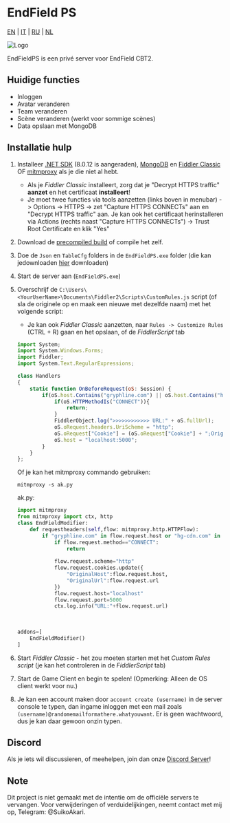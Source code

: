 # EndField PS
[EN](README.md) | [IT](docs/README_it-IT.md) | [RU](docs/README_ru-RU.md) | [NL](docs/README_nl-NL.md)

![Logo](https://socialify.git.ci/SuikoAkari/EndFieldPS/image?custom_description=Private+server+for+EndField&amp;description=1&amp;font=Jost&amp;forks=1&amp;issues=1&amp;language=1&amp;logo=https%3A%2F%2Farknights.wiki.gg%2Fimages%2F3%2F31%2FArknights_Endfield_logo.png&amp;name=1&amp;pattern=Circuit+Board&amp;pulls=1&amp;stargazers=1&amp;theme=Dark)

EndFieldPS is een privé server voor EndField CBT2.

## Huidige functies

* Inloggen
* Avatar veranderen
* Team veranderen
* Scène veranderen (werkt voor sommige scènes)
* Data opslaan met MongoDB

## Installatie hulp

1. Installeer [.NET SDK](https://dotnet.microsoft.com/en-us/download) (8.0.12 is aangeraden), [MongoDB](https://www.mongodb.com/try/download/community) en [Fiddler Classic](https://www.telerik.com/fiddler/fiddler-classic) OF [mitmproxy](https://mitmproxy.org/) als je die niet al hebt.
   * Als je *Fiddler Classic* installeert, zorg dat je "Decrypt HTTPS traffic" **aanzet** en het certificaat **installeert**!
   * Je moet twee functies via tools aanzetten (links boven in menubar) -> Options -> HTTPS -> zet "Capture HTTPS CONNECTs" aan en "Decrypt HTTPS traffic" aan. Je kan ook het certificaat herinstalleren via Actions (rechts naast "Capture HTTPS CONNECTs") -> Trust Root Certificate en klik "Yes"
2. Download de [precompiled build](https://github.com/SuikoAkari/EndFieldPS/releases/latest) of compile het zelf.
3. Doe de `Json` en `TableCfg` folders in de `EndFieldPS.exe` folder (die kan jedownloaden [hier](https://github.com/PotRooms/EndFieldData/tree/main) downloaden)
4. Start de server aan (`EndFieldPS.exe`)
5. Overschrijf de `C:\Users\<YourUserName>\Documents\Fiddler2\Scripts\CustomRules.js` script (of sla de originele op en maak een nieuwe met dezelfde naam) met het volgende script:
    * Je kan ook *Fiddler Classic* aanzetten, naar `Rules -> Customize Rules` (CTRL + R) gaan en het opslaan, of de *FiddlerScript* tab

    ```javascript
    import System;
    import System.Windows.Forms;
    import Fiddler;
    import System.Text.RegularExpressions;

    class Handlers
    {
        static function OnBeforeRequest(oS: Session) {
            if(oS.host.Contains("gryphline.com") || oS.host.Contains("hg-cdn.com")) {
                if(oS.HTTPMethodIs("CONNECT")){
                    return;
                }
                FiddlerObject.log(">>>>>>>>>>>> URL:" + oS.fullUrl);
                oS.oRequest.headers.UriScheme = "http";
                oS.oRequest["Cookie"] = (oS.oRequest["Cookie"] + ";OriginalHost=" + oS.host + ";OriginalUrl=" + oS.fullUrl);
                oS.host = "localhost:5000";
            }
        }
    };
    ```

    Of je kan het mitmproxy commando gebruiken:

    ```shell
    mitmproxy -s ak.py
    ```

    ak.py:

    ```py
    import mitmproxy
    from mitmproxy import ctx, http
    class EndFieldModifier:
        def requestheaders(self,flow: mitmproxy.http.HTTPFlow):
            if "gryphline.com" in flow.request.host or "hg-cdn.com" in flow.request.host:
                if flow.request.method=="CONNECT":
                    return
                
                flow.request.scheme="http"
                flow.request.cookies.update({
                    "OriginalHost":flow.request.host,
                    "OriginalUrl":flow.request.url
                })
                flow.request.host="localhost"
                flow.request.port=5000
                ctx.log.info("URL:"+flow.request.url)
                
                
                
    addons=[
        EndFieldModifier()
    ]
    ```

6. Start *Fiddler Classic* - het zou moeten starten met het *Custom Rules script* (je kan het controleren in de *FiddlerScript* tab)
7. Start de Game Client en begin te spelen! (Opmerking: Alleen de OS client werkt voor nu.)
8. Je kan een account maken door `account create (username)` in de server console te typen, dan ingame inloggen met een mail zoals `(username)@randomemailformathere.whatyouwant`. Er is geen wachtwoord, dus je kan daar gewoon onzin typen.

## Discord

Als je iets wil discussieren, of meehelpen, join dan onze [Discord Server](https://discord.gg/gPvqhfdMU6)!

## Note

Dit project is niet gemaakt met de intentie om de officiële servers te vervangen. Voor verwijderingen of verduidelijkingen, neemt contact met mij op, Telegram: @SuikoAkari.
